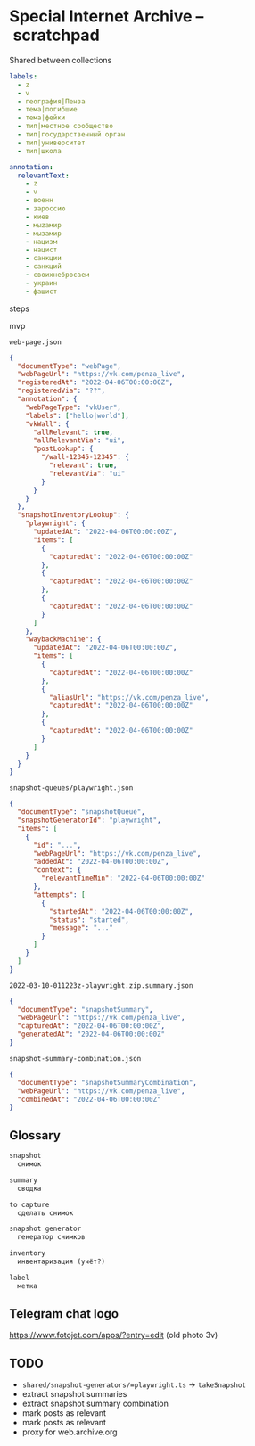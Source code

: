 # Special Internet Archive – scratchpad

Shared between collections

```yaml
labels:
  - z
  - v
  - география|Пенза
  - тема|погибшие
  - тема|фейки
  - тип|местное сообщество
  - тип|государственный орган
  - тип|университет
  - тип|школа

annotation:
  relevantText:
    - z
    - v
    - военн
    - зароссию
    - киев
    - мыzaмир
    - мызaмир
    - нацизм
    - нацист
    - санкции
    - санкций
    - своихнебросаем
    - украин
    - фашист
```

steps

mvp

`web-page.json`

```json
{
  "documentType": "webPage",
  "webPageUrl": "https://vk.com/penza_live",
  "registeredAt": "2022-04-06T00:00:00Z",
  "registeredVia": "??",
  "annotation": {
    "webPageType": "vkUser",
    "labels": ["hello|world"],
    "vkWall": {
      "allRelevant": true,
      "allRelevantVia": "ui",
      "postLookup": {
        "/wall-12345-12345": {
          "relevant": true,
          "relevantVia": "ui"
        }
      }
    }
  },
  "snapshotInventoryLookup": {
    "playwright": {
      "updatedAt": "2022-04-06T00:00:00Z",
      "items": [
        {
          "capturedAt": "2022-04-06T00:00:00Z"
        },
        {
          "capturedAt": "2022-04-06T00:00:00Z"
        },
        {
          "capturedAt": "2022-04-06T00:00:00Z"
        }
      ]
    },
    "waybackMachine": {
      "updatedAt": "2022-04-06T00:00:00Z",
      "items": [
        {
          "capturedAt": "2022-04-06T00:00:00Z"
        },
        {
          "aliasUrl": "https://vk.com/penza_live",
          "capturedAt": "2022-04-06T00:00:00Z"
        },
        {
          "capturedAt": "2022-04-06T00:00:00Z"
        }
      ]
    }
  }
}
```

`snapshot-queues/playwright.json`

```json
{
  "documentType": "snapshotQueue",
  "snapshotGeneratorId": "playwright",
  "items": [
    {
      "id": "...",
      "webPageUrl": "https://vk.com/penza_live",
      "addedAt": "2022-04-06T00:00:00Z",
      "context": {
        "relevantTimeMin": "2022-04-06T00:00:00Z"
      },
      "attempts": [
        {
          "startedAt": "2022-04-06T00:00:00Z",
          "status": "started",
          "message": "..."
        }
      ]
    }
  ]
}
```

`2022-03-10-011223z-playwright.zip.summary.json`

```json
{
  "documentType": "snapshotSummary",
  "webPageUrl": "https://vk.com/penza_live",
  "capturedAt": "2022-04-06T00:00:00Z",
  "generatedAt": "2022-04-06T00:00:00Z"
}
```

`snapshot-summary-combination.json`

```json
{
  "documentType": "snapshotSummaryCombination",
  "webPageUrl": "https://vk.com/penza_live",
  "combinedAt": "2022-04-06T00:00:00Z"
}
```

## Glossary

```txt
snapshot
  снимок

summary
  сводка

to capture
  сделать снимок

snapshot generator
  генератор снимков

inventory
  инвентаризация (учёт?)

label
  метка
```

## Telegram chat logo

https://www.fotojet.com/apps/?entry=edit (old photo 3v)

## TODO

- `shared/snapshot-generators/=playwright.ts` → `takeSnapshot`
- extract snapshot summaries
- extract snapshot summary combination
- mark posts as relevant
- mark posts as relevant
- proxy for web.archive.org
